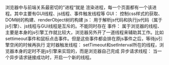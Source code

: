 浏览器中与前端关系最密切的”进程“就是 渲染进程，每一个页面都有一个该进程。其中主要有GUI线程、js线程、事件触发线程等
GUI：
	控制css样式的获取、DOM树的构建、renderObject树的构建
js：
	用于解析js代码和执行js代码（属于js引擎）、js线程与GUi线程是互斥的。不能同时存在
事件：
	属于浏览器的线程、主要是本身的js引擎工作就比较大，浏览器另外开了一道线程来辅助其工作。比如settimeout事件和鼠标点击事件。但是这些事件都会排在原js事件之后，等待js引擎空闲的时候再执行
定时器触发线程：
	setTimeout和setInterval所在的线程，浏览器本身的定时不是js引擎来实现的，而是浏览器自己完成
异步请求线程：
	当一个异步请求链接成功时，开启一个新的线程。